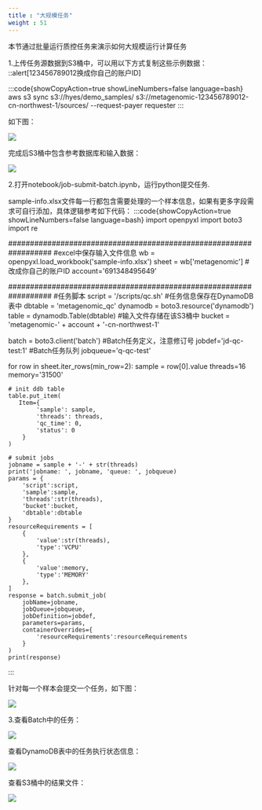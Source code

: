 ```yaml
---
title : "大规模任务"
weight : 51
---
```


本节通过批量运行质控任务来演示如何大规模运行计算任务

1.上传任务源数据到S3桶中，可以用以下方式复制这些示例数据：
::alert[123456789012换成你自己的账户ID]

:::code{showCopyAction=true showLineNumbers=false language=bash}
aws s3 sync s3://hyes/demo_samples/ s3://metagenomic-123456789012-cn-northwest-1/sources/ --request-payer requester
:::

如下图：

![](/static/notebook-sources.png)

完成后S3桶中包含参考数据库和输入数据：

![](/static/notebook-s3.png)

2.打开notebook/job-submit-batch.ipynb，运行python提交任务.

sample-info.xlsx文件每一行都包含需要处理的一个样本信息，如果有更多字段需求可自行添加，具体逻辑参考如下代码：
:::code{showCopyAction=true showLineNumbers=false language=bash}
import openpyxl
import boto3
import re

##################################################################
#excel中保存输入文件信息
wb = openpyxl.load_workbook('sample-info.xlsx')
sheet = wb['metagenomic']
#改成你自己的账户ID
account='691348495649'

##################################################################
#任务脚本
script = '/scripts/qc.sh'
#任务信息保存在DynamoDB表中
dbtable = 'metagenomic_qc'
dynamodb = boto3.resource('dynamodb')
table = dynamodb.Table(dbtable)
#输入文件存储在该S3桶中
bucket = 'metagenomic-' + account + '-cn-northwest-1'

batch = boto3.client('batch')
#Batch任务定义，注意修订号
jobdef='jd-qc-test:1'
#Batch任务队列
jobqueue='q-qc-test'

for row in sheet.iter_rows(min_row=2):
    sample = row[0].value
    threads=16
    memory='31500'
    
    # init ddb table
    table.put_item(
       Item={
            'sample': sample,
            'threads': threads,
            'qc_time': 0,
            'status': 0
        }
    )
    
    # submit jobs
    jobname = sample + '-' + str(threads)
    print('jobname: ', jobname, 'queue: ', jobqueue)
    params = {
        'script':script,
        'sample':sample,
        'threads':str(threads),
        'bucket':bucket,
        'dbtable':dbtable
    }
    resourceRequirements = [
        {
            'value':str(threads),
            'type':'VCPU'
        },
        {
            'value':memory,
            'type':'MEMORY'
        },
    ]
    response = batch.submit_job(
        jobName=jobname,
        jobQueue=jobqueue,
        jobDefinition=jobdef,
        parameters=params,
        containerOverrides={
            'resourceRequirements':resourceRequirements
        }
    )
    print(response)
:::

针对每一个样本会提交一个任务，如下图：

![](/static/job-submit-large.png)

3.查看Batch中的任务：

![](/static/job-batch-qc-large-scale.png)

查看DynamoDB表中的任务执行状态信息：

![](/static/job-ddb-qc.png)

查看S3桶中的结果文件：

![](/static/job-s3-qc.png)